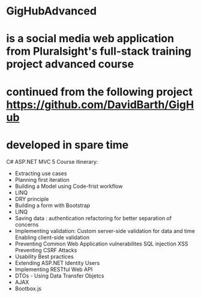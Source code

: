 # GigHubAdvanced 
# is a social media web application from Pluralsight's full-stack training project advanced course
# continued from the following project https://github.com/DavidBarth/GigHub 
# developed in spare time

C# ASP.NET MVC 5 
Course itinerary: 
- Extracting use cases
- Planning first iteration
- Building a Model using Code-frist workflow
- LINQ
- DRY principle
- Building a form with Bootstrap
- LINQ
- Saving data : 
  authentication
  refactoring for better separation of concerns
- Implementing validation:
  Custom server-side validation for data and time
  Enabling client-side validation
- Preventing Common Web Application vulnerabilites
  SQL injection
  XSS
  Preventing CSRF Attacks
- Usability Best practices
- Extending ASP.NET Identity Users
- Implementing RESTful Web API
- DTOs - Using Data Transfer Objetcs
- AJAX 
- Bootbox.js
